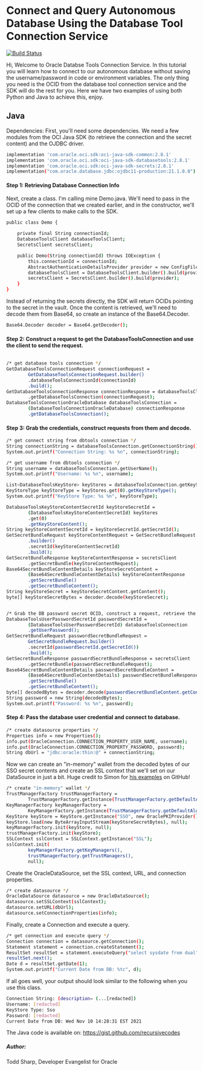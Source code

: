 # Connect and Query Autonomous Database Using the Database Tool Connection Service





[![Build Status](https://travis-ci.org/joemccann/dillinger.svg?branch=master)](https://travis-ci.org/joemccann/dillinger)

Hi, Welcome to Oracle Databse Tools Connection Service. In this tutorial you will learn how to connect to our autonomous database without saving the username/password in code or environment variables. The only thing you need is the OCID from the database tool connection service and the SDK will do the rest for you. Here we have two examples of using both Python and Java to achieve this, enjoy. 




## Java

Dependencies: 
First, you'll need some dependencies. We need a few modules from the OCI Java SDK (to retrieve the connection and the secret content) and the OJDBC driver.
```sh
implementation 'com.oracle.oci.sdk:oci-java-sdk-common:2.8.1'
implementation 'com.oracle.oci.sdk:oci-java-sdk-databasetools:2.8.1'
implementation 'com.oracle.oci.sdk:oci-java-sdk-secrets:2.8.1'
implementation("com.oracle.database.jdbc:ojdbc11-production:21.1.0.0")
```

#### Step 1: Retrieving Database Connection Info
Next, create a class. I'm calling mine Demo.java. We'll need to pass in the OCID of the connection that we created earlier, and in the constructor, we'll set up a few clients to make calls to the SDK.
```sh
public class Demo {

    private final String connectionId;
    DatabaseToolsClient databaseToolsClient;
    SecretsClient secretsClient;

    public Demo(String connectionId) throws IOException {
        this.connectionId = connectionId;
        AbstractAuthenticationDetailsProvider provider = new ConfigFileAuthenticationDetailsProvider("DEFAULT");
        databaseToolsClient = DatabaseToolsClient.builder().build(provider);
        secretsClient = SecretsClient.builder().build(provider);
    }
}
```
Instead of returning the secrets directly, the SDK will return OCIDs pointing to the secret in the vault. Once the content is retrieved, we'll need to decode them from Base64, so create an instance of the Base64.Decoder.
```sh
Base64.Decoder decoder = Base64.getDecoder();
```

#### Step 2: Construct a request to get the DatabaseToolsConnection and use the client to send the request.
```sh

/* get database tools connection */
GetDatabaseToolsConnectionRequest connectionRequest =
        GetDatabaseToolsConnectionRequest.builder()
        .databaseToolsConnectionId(connectionId)
        .build();
GetDatabaseToolsConnectionResponse connectionResponse = databaseToolsClient
        .getDatabaseToolsConnection(connectionRequest);
DatabaseToolsConnectionOracleDatabase databaseToolsConnection =
        (DatabaseToolsConnectionOracleDatabase) connectionResponse
        .getDatabaseToolsConnection();
```

#### Step 3: Grab the credentials, construct requests from them and decode.
```sh
/* get connect string from dbtools connection */
String connectionString = databaseToolsConnection.getConnectionString();
System.out.printf("Connection String: %s %n", connectionString);

/* get username from dbtools connection */
String username = databaseToolsConnection.getUserName();
System.out.printf("Username: %s %n", username);

List<DatabaseToolsKeyStore> keyStores = databaseToolsConnection.getKeyStores();
KeyStoreType keyStoreType = keyStores.get(0).getKeyStoreType();
System.out.printf("KeyStore Type: %s %n", keyStoreType);

DatabaseToolsKeyStoreContentSecretId keyStoreSecretId =
        (DatabaseToolsKeyStoreContentSecretId) keyStores
        .get(0)
        .getKeyStoreContent();
String keyStoreContentSecretId = keyStoreSecretId.getSecretId();
GetSecretBundleRequest keyStoreContentRequest = GetSecretBundleRequest
        .builder()
        .secretId(keyStoreContentSecretId)
        .build();
GetSecretBundleResponse keyStoreContentResponse = secretsClient
        .getSecretBundle(keyStoreContentRequest);
Base64SecretBundleContentDetails keyStoreSecretContent =
        (Base64SecretBundleContentDetails) keyStoreContentResponse
        .getSecretBundle()
        .getSecretBundleContent();
String keyStoreSecret = keyStoreSecretContent.getContent();
byte[] keyStoreSecretBytes = decoder.decode(keyStoreSecret);


/* Grab the DB password secret OCID, construct a request, retrieve the secret and decode */
DatabaseToolsUserPasswordSecretId passwordSecretId =
        (DatabaseToolsUserPasswordSecretId) databaseToolsConnection
        .getUserPassword();
GetSecretBundleRequest passwordSecretBundleRequest =
        GetSecretBundleRequest.builder()
        .secretId(passwordSecretId.getSecretId())
        .build();
GetSecretBundleResponse passwordSecretBundleResponse = secretsClient
        .getSecretBundle(passwordSecretBundleRequest);
Base64SecretBundleContentDetails passwordSecretBundleContent =
        (Base64SecretBundleContentDetails) passwordSecretBundleResponse
        .getSecretBundle()
        .getSecretBundleContent();
byte[] decodedBytes = decoder.decode(passwordSecretBundleContent.getContent());
String password = new String(decodedBytes);
System.out.printf("Password: %s %n", password);
```

#### Step 4: Pass the database user credential and connect to database.

```sh
/* create datasource properties */
Properties info = new Properties();
info.put(OracleConnection.CONNECTION_PROPERTY_USER_NAME, username);
info.put(OracleConnection.CONNECTION_PROPERTY_PASSWORD, password); 
String dbUrl = "jdbc:oracle:thin:@" + connectionString;
```

Now we can create an "in-memory" wallet from the decoded bytes of our SSO secret contents and create an SSL context that we'll set on our DataSource in just a bit. Huge credit to Simon for [his examples](https://github.com/nomisvai/oracle-in-memory-wallet-samples) on GitHub!

```sh
/* create "in-memory" wallet */
TrustManagerFactory trustManagerFactory =
        TrustManagerFactory.getInstance(TrustManagerFactory.getDefaultAlgorithm());
KeyManagerFactory keyManagerFactory =
        KeyManagerFactory.getInstance(TrustManagerFactory.getDefaultAlgorithm());
KeyStore keyStore = KeyStore.getInstance("SSO", new OraclePKIProvider());
keyStore.load(new ByteArrayInputStream(keyStoreSecretBytes), null);
keyManagerFactory.init(keyStore, null);
trustManagerFactory.init(keyStore);
SSLContext sslContext = SSLContext.getInstance("SSL");
sslContext.init(
        keyManagerFactory.getKeyManagers(),
        trustManagerFactory.getTrustManagers(),
        null);
```
Create the OracleDataSource, set the SSL context, URL, and connection properties.
```sh
/* create datasource */
OracleDataSource datasource = new OracleDataSource();
datasource.setSSLContext(sslContext);
datasource.setURL(dbUrl);
datasource.setConnectionProperties(info);
```
Finally, create a Connection and execute a query. 
```sh
/* get connection and execute query */
Connection connection = datasource.getConnection();
Statement statement = connection.createStatement();
ResultSet resultSet = statement.executeQuery("select sysdate from dual");
resultSet.next();
Date d = resultSet.getDate(1);
System.out.printf("Current Date from DB: %tc", d);
```

If all goes well, your output should look similar to the following when you use this class.
```sh
Connection String: (description= (...[redacted]) 
Username: [redacted] 
KeyStore Type: Sso 
Password: [redacted] 
Current Date from DB: Wed Nov 10 14:28:31 EST 2021
```



The Java code is available on: https://gist.github.com/recursivecodes

##### Author: 
Todd Sharp, Developer Evangelist for Oracle

